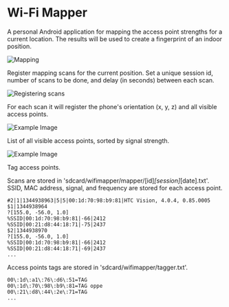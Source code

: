 Wi-Fi Mapper
=================

A personal Android application for mapping the access point strengths for a current location. 
The results will be used to create a fingerprint of an indoor position.

![Mapping][1] 

Register mapping scans for the current position. Set a unique session id, number of scans to be done, and delay (in seconds) between each scan.

![Registering scans][4] 

For each scan it will register the phone's orientation (x, y, z) and all visible access points. 

![Example Image][2]

List of all visible access points, sorted by signal strength.

![Example Image][3]

Tag access points.


Scans are stored in 'sdcard/wifimapper/mapper/[id]_[session]_[date].txt'. 
SSID, MAC address, signal, and frequency are stored for each access point.


	#2|1|1344938963|5|5|00:1d:70:98:b9:81|HTC Vision, 4.0.4, 0.85.0005
	$1|1344938964
	?[155.0, -56.0, 1.0]
	%SSID|00:1d:70:98:b9:81|-66|2412
	%SSID|00:21:d8:44:18:71|-75|2437
	$2|1344938970
	?[155.0, -56.0, 1.0]
	%SSID|00:1d:70:98:b9:81|-66|2412
	%SSID|00:21:d8:44:18:71|-69|2437
	...
	
Access points tags are stored in 'sdcard/wifimapper/tagger.txt'.
	
	00\:1d\:a1\:76\:d6\:51=TAG
	00\:1d\:70\:98\:b9\:81=TAG oppe
	00\:21\:d8\:44\:2e\:71=TAG
	...

 [1]: https://lh3.googleusercontent.com/-wmAuCO7opOA/UbCKnqSYChI/AAAAAAAACSg/SOvvZhbdw3w/s400/Screenshot_2013-06-06-15-07-01.png
 [2]: https://lh5.googleusercontent.com/-EI6Bhu_DjiY/UbCKmG2swYI/AAAAAAAACSY/b58685-0gdA/s400/Screenshot_2013-06-06-15-07-33.png
 [3]: https://lh4.googleusercontent.com/-lXsKueC7SLk/UbCNoQM---I/AAAAAAAACUU/h2WsSnw2-M4/s400/Screenshot_2013-06-06-15-24-21.png
 [4]: https://lh6.googleusercontent.com/-pSWHuiYnvqA/UbCPBRZs4gI/AAAAAAAACUk/E06CkPpexZc/s400/Screenshot_2013-06-06-15-29-49.png
